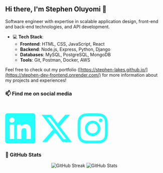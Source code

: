 
## Hi there, I'm Stephen Oluyomi 👋 
Software engineer with expertise in scalable application design, front-end and back-end technologies, and API development.

- 💻 **Tech Stack**: 
  - **Frontend**: HTML, CSS, JavaScript, React
  - **Backend**: Node.js, Express, Python, Django
  - **Databases**: MySQL, PostgreSQL, MongoDB
  - **Tools**: Git, Postman, Docker, AWS

Feel free to check out my portfolio ([https://stephen-lakes.github.io/](https://stephen-dev-frontend.onrender.com/) for more information about my projects and experiences!

### 📫 Find me on social media
<br />
<p align="">
    <a href="https://www.linkedin.com/in/stephenoluyomi/"><img src="https://raw.githubusercontent.com/frenck/frenck/main/images/linkedin.svg"></a>
    &nbsp;&nbsp;&nbsp;
    <a href="https://twitter.com/StephenOluyomi"><img src="https://raw.githubusercontent.com/frenck/frenck/main/images/x.svg"></a>
    &nbsp;&nbsp;&nbsp;
    <a href="https://instagram.com/StephenOluyomi"><img src="https://raw.githubusercontent.com/frenck/frenck/main/images/instagram.svg"></a>
    &nbsp;&nbsp;&nbsp;
</p>

### :star2: GitHub Stats

<p align="center">
    <img width="400" src="https://github-readme-stats.vercel.app/api?username=stephen-lakes&theme=tokyonight&show_icons=true&hide_border=true&count_private=true" alt="GitHub Streak" />
    <img width="400" src="https://github-readme-streak-stats.herokuapp.com/?user=stephen-lakes&theme=tokyonight&hide_border=true" alt="GitHub Stats" />
</p>
